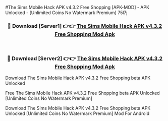 #The Sims Mobile Hack APK v4.3.2 Free Shopping [APK-MOD] - APK Unlocked - [Unlimited Coins No Watermark Premium] 75l7j



<div align="center">

<h3>🔴 Download [Server1] 👉👉 <a href="https://momento.my/?title=The_Sims_Mobile_Hack_APK_v4.3.2_Free_Shopping">The Sims Mobile Hack APK v4.3.2 Free Shopping Mod Apk</a></h3><br>

<h3>🔴 Download [Server2] 👉👉 <a href="https://momento.my/?title=The_Sims_Mobile_Hack_APK_v4.3.2_Free_Shopping">The Sims Mobile Hack APK v4.3.2 Free Shopping Mod Apk</a></h3>
</div>



Download The Sims Mobile Hack APK v4.3.2 Free Shopping beta APK Unlocked

Free The Sims Mobile Hack APK v4.3.2 Free Shopping beta APK Unlocked [Unlimited Coins No Watermark Premium]

Download The Sims Mobile Hack APK v4.3.2 Free Shopping beta APK Unlocked [Unlimited Coins No Watermark Premium] Mod For Android
